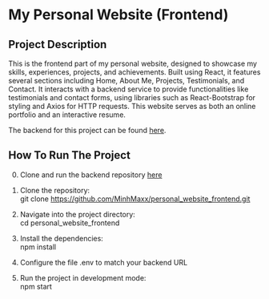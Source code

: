 # My Personal Website (Frontend)

## Project Description

This is the frontend part of my personal website, designed to showcase my skills, experiences, projects, and achievements. Built using React, it features several sections including Home, About Me, Projects, Testimonials, and Contact. It interacts with a backend service to provide functionalities like testimonials and contact forms, using libraries such as React-Bootstrap for styling and Axios for HTTP requests. This website serves as both an online portfolio and an interactive resume.

The backend for this project can be found [here](https://github.com/MinhMaxx/personal_website_backend).

## How To Run The Project

0. Clone and run the backend repository [here](https://github.com/MinhMaxx/personal_website_backend)

1. Clone the repository:  
   git clone https://github.com/MinhMaxx/personal_website_frontend.git

2. Navigate into the project directory:  
   cd personal_website_frontend

3. Install the dependencies:  
   npm install

4. Configure the file .env to match your backend URL

5. Run the project in development mode:  
   npm start

